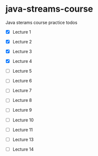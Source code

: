 # java-streams-course

Java sterams course practice todos

 - [x] Lecture 1
 - [x] Lecture 2
 - [x] Lecture 3
 - [x] Lecture 4
 - [ ] Lecture 5
 - [ ] Lecture 6 
 - [ ] Lecture 7
 - [ ] Lecture 8
 - [ ] Lecture 9
 - [ ] Lecture 10
 - [ ] Lecture 11
 - [ ] Lecture 13
 - [ ] Lecture 14
 


